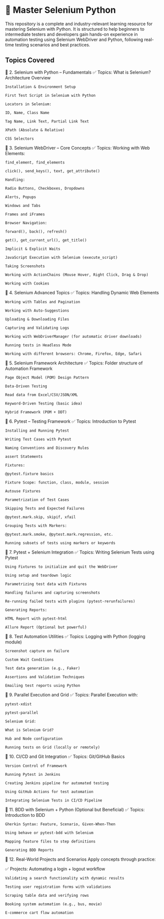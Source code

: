 # 📘 Master Selenium Python
This repository is a complete and industry-relevant learning resource for mastering Selenium with Python. It is structured to help beginners to intermediate testers and developers gain hands-on experience in automation testing using Selenium WebDriver and Python, following real-time testing scenarios and best practices.

## Topics Covered
🔹 2. Selenium with Python – Fundamentals
✅ Topics:
    What is Selenium? Architecture Overview
    
    Installation & Environment Setup
    
    First Test Script in Selenium with Python
    
    Locators in Selenium:
    
    ID, Name, Class Name
    
    Tag Name, Link Text, Partial Link Text
    
    XPath (Absolute & Relative)
    
    CSS Selectors

🔹 3. Selenium WebDriver – Core Concepts
✅ Topics:
    Working with Web Elements:
    
    find_element, find_elements
    
    click(), send_keys(), text, get_attribute()
    
    Handling:
    
    Radio Buttons, Checkboxes, Dropdowns
    
    Alerts, Popups
    
    Windows and Tabs
    
    Frames and iFrames
    
    Browser Navigation:
    
    forward(), back(), refresh()
    
    get(), get_current_url(), get_title()
    
    Implicit & Explicit Waits
    
    JavaScript Execution with Selenium (execute_script)
    
    Taking Screenshots
    
    Working with ActionChains (Mouse Hover, Right Click, Drag & Drop)
    
    Working with Cookies
    
🔹 4. Selenium Advanced Topics
✅ Topics:
    Handling Dynamic Web Elements
    
    Working with Tables and Pagination
    
    Working with Auto-Suggestions
    
    Uploading & Downloading Files
    
    Capturing and Validating Logs
    
    Working with WebDriverManager (for automatic driver downloads)
    
    Running tests in Headless Mode
    
    Working with different browsers: Chrome, Firefox, Edge, Safari

🔹 5. Selenium Framework Architecture
✅ Topics:
    Folder structure of Automation Framework
    
    Page Object Model (POM) Design Pattern
    
    Data-Driven Testing
    
    Read data from Excel/CSV/JSON/XML
    
    Keyword-Driven Testing (basic idea)
    
    Hybrid Framework (POM + DDT)

🔹 6. Pytest – Testing Framework
✅ Topics:
    Introduction to Pytest
    
    Installing and Running Pytest
    
    Writing Test Cases with Pytest
    
    Naming Conventions and Discovery Rules
    
    assert Statements
    
    Fixtures:
    
    @pytest.fixture basics
    
    Fixture Scope: function, class, module, session
    
    Autouse Fixtures
    
    Parametrization of Test Cases
    
    Skipping Tests and Expected Failures
    
    @pytest.mark.skip, skipif, xfail
    
    Grouping Tests with Markers:
    
    @pytest.mark.smoke, @pytest.mark.regression, etc.
    
    Running subsets of tests using markers or keywords
    
🔹 7. Pytest + Selenium Integration
✅ Topics:
    Writing Selenium Tests using Pytest
    
    Using Fixtures to initialize and quit the WebDriver
    
    Using setup and teardown logic
    
    Parametrizing test data with Fixtures
    
    Handling failures and capturing screenshots
    
    Re-running failed tests with plugins (pytest-rerunfailures)
    
    Generating Reports:
    
    HTML Report with pytest-html
    
    Allure Report (Optional but powerful)

🔹 8. Test Automation Utilities
✅ Topics:
    Logging with Python (logging module)
    
    Screenshot capture on failure
    
    Custom Wait Conditions
    
    Test data generation (e.g., Faker)
    
    Assertions and Validation Techniques
    
    Emailing test reports using Python

🔹 9. Parallel Execution and Grid
✅ Topics:
    Parallel Execution with:
    
    pytest-xdist
    
    pytest-parallel
    
    Selenium Grid:
    
    What is Selenium Grid?
    
    Hub and Node configuration
    
    Running tests on Grid (locally or remotely)

🔹 10. CI/CD and Git Integration
✅ Topics:
    Git/GitHub Basics
    
    Version Control of Framework
    
    Running Pytest in Jenkins
    
    Creating Jenkins pipeline for automated testing
    
    Using GitHub Actions for test automation
    
    Integrating Selenium Tests in CI/CD Pipeline

🔹 11. BDD with Selenium + Python (Optional but Beneficial)
✅ Topics:
    Introduction to BDD
    
    Gherkin Syntax: Feature, Scenario, Given-When-Then
    
    Using behave or pytest-bdd with Selenium
    
    Mapping feature files to step definitions
    
    Generating BDD Reports

🔹 12. Real-World Projects and Scenarios
Apply concepts through practice:

✅ Projects:
    Automating a login + logout workflow
    
    Validating a search functionality with dynamic results
    
    Testing user registration forms with validations
    
    Scraping table data and verifying rows
    
    Booking system automation (e.g., bus, movie)
    
    E-commerce cart flow automation


